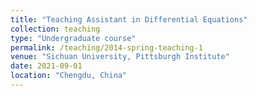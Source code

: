 ```yaml
---
title: "Teaching Assistant in Differential Equations"
collection: teaching
type: "Undergraduate course"
permalink: /teaching/2014-spring-teaching-1
venue: "Sichuan University, Pittsburgh Institute"
date: 2021-09-01
location: "Chengdu, China"
---
```

